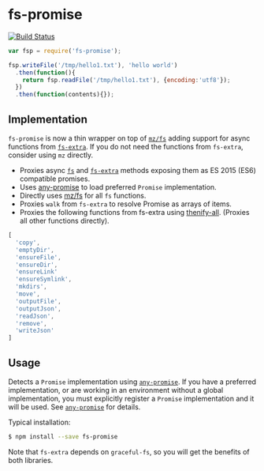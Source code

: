 # fs-promise

[![Build Status](https://secure.travis-ci.org/kevinbeaty/fs-promise.svg)](http://travis-ci.org/kevinbeaty/fs-promise)


```javascript
var fsp = require('fs-promise');

fsp.writeFile('/tmp/hello1.txt'), 'hello world')
  .then(function(){
    return fsp.readFile('/tmp/hello1.txt'), {encoding:'utf8'});
  })
  .then(function(contents){});
```

## Implementation

`fs-promise` is now a thin wrapper on top of [`mz/fs`][4] adding support for async functions from [`fs-extra`][2]. If you do not need the functions from `fs-extra`, consider using `mz` directly.

* Proxies async [`fs`][1] and [`fs-extra`][2] methods exposing them as ES 2015 (ES6) compatible promises.
* Uses [any-promise][3] to load preferred `Promise` implementation.
* Directly uses [mz/fs][4] for all `fs` functions.
* Proxies `walk` from `fs-extra` to resolve Promise as arrays of items.
* Proxies the following functions from fs-extra using [thenify-all][5]. (Proxies all other functions directly).

```javascript
[
  'copy',
  'emptyDir',
  'ensureFile',
  'ensureDir',
  'ensureLink'
  'ensureSymlink',
  'mkdirs',
  'move',
  'outputFile',
  'outputJson',
  'readJson',
  'remove',
  'writeJson'
]
```

## Usage

Detects a `Promise` implementation using [`any-promise`][3]. If you have a preferred implementation, or are working in an environment without a global implementation, you must explicitly register a `Promise` implementation and it will be used. See [`any-promise`][3] for details.

Typical installation:

```bash
$ npm install --save fs-promise
```

Note that `fs-extra` depends on `graceful-fs`, so you will get the benefits of both libraries.

[1]: https://nodejs.org/api/fs.html
[2]: https://www.npmjs.org/package/fs-extra
[3]: https://github.com/kevinbeaty/any-promise
[4]: https://github.com/normalize/mz
[5]: https://github.com/thenables/thenify-all

